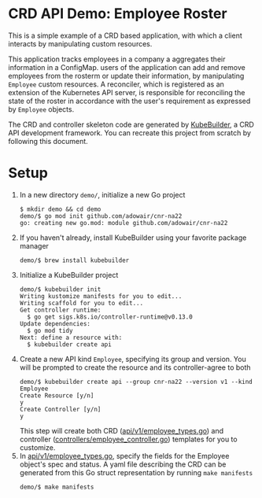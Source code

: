 # CRD API Demo: Employee Roster

This is a simple example of a CRD based application, with which a client
interacts by manipulating custom resources.

This application tracks employees in a company a aggregates their information
in a ConfigMap. users of the application can add and remove employees from
the rosterm or update their information, by manipulating `Employee` custom
resources. A reconciler, which is registered as an extension of the Kubernetes
API server, is responsible for reconciling the state of the roster in accordance
with the user's requirement as expressed by `Employee` objects.

The CRD and controller skeleton code are generated by
[KubeBuilder](https://kubebuilder.io), a CRD API development framework. You can
recreate this project from scratch by following this document.

# Setup

1. In a new directory `demo/`, initialize a new Go project
   ```console
   $ mkdir demo && cd demo
   demo/$ go mod init github.com/adowair/cnr-na22
   go: creating new go.mod: module github.com/adowair/cnr-na22
   ```
3. If you haven't already, install KubeBuilder using your favorite package
   manager
   ```console
   demo/$ brew install kubebuilder
   ```
4. Initialize a KubeBuilder project
   ```console
   demo/$ kubebuilder init
   Writing kustomize manifests for you to edit...
   Writing scaffold for you to edit...
   Get controller runtime:
     $ go get sigs.k8s.io/controller-runtime@v0.13.0
   Update dependencies:
     $ go mod tidy
   Next: define a resource with:
     $ kubebuilder create api
   ```
5. Create a new API kind `Employee`, specifying its group and version.
   You will be prompted to create the resource and its controller-agree
   to both
   ```console
   demo/$ kubebuilder create api --group cnr-na22 --version v1 --kind Employee
   Create Resource [y/n]
   y
   Create Controller [y/n]
   y
   ```
   This step will create both CRD
   ([api/v1/employee_types.go](api/v1/employee_types.go)) and controller
   ([controllers/employee_controller.go](controllers/employee_controller.go))
   templates for you to customize.
6. In [api/v1/employee_types.go](api/v1/employee_types.go), specify the fields
   for the Employee object's spec and status. A yaml file describing the CRD
   can be generated from this Go struct representation by running
   `make manifests`
   ```console
   demo/$ make manifests
   ```